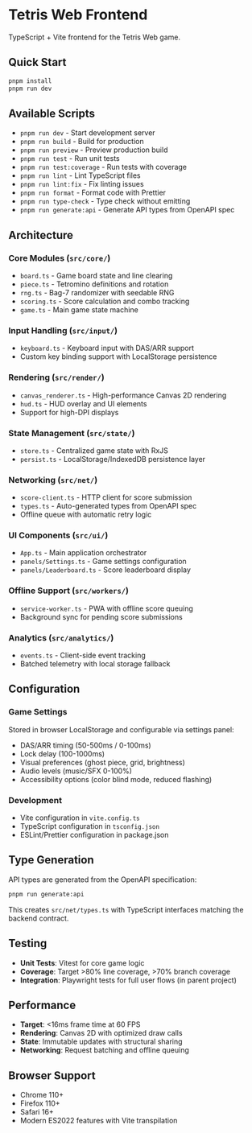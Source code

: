 # Tetris Web Frontend

TypeScript + Vite frontend for the Tetris Web game.

## Quick Start

```bash
pnpm install
pnpm run dev
```

## Available Scripts

- `pnpm run dev` - Start development server
- `pnpm run build` - Build for production
- `pnpm run preview` - Preview production build
- `pnpm run test` - Run unit tests
- `pnpm run test:coverage` - Run tests with coverage
- `pnpm run lint` - Lint TypeScript files
- `pnpm run lint:fix` - Fix linting issues
- `pnpm run format` - Format code with Prettier
- `pnpm run type-check` - Type check without emitting
- `pnpm run generate:api` - Generate API types from OpenAPI spec

## Architecture

### Core Modules (`src/core/`)
- `board.ts` - Game board state and line clearing
- `piece.ts` - Tetromino definitions and rotation
- `rng.ts` - Bag-7 randomizer with seedable RNG
- `scoring.ts` - Score calculation and combo tracking
- `game.ts` - Main game state machine

### Input Handling (`src/input/`)
- `keyboard.ts` - Keyboard input with DAS/ARR support
- Custom key binding support with LocalStorage persistence

### Rendering (`src/render/`)
- `canvas_renderer.ts` - High-performance Canvas 2D rendering
- `hud.ts` - HUD overlay and UI elements
- Support for high-DPI displays

### State Management (`src/state/`)
- `store.ts` - Centralized game state with RxJS
- `persist.ts` - LocalStorage/IndexedDB persistence layer

### Networking (`src/net/`)
- `score-client.ts` - HTTP client for score submission
- `types.ts` - Auto-generated types from OpenAPI spec
- Offline queue with automatic retry logic

### UI Components (`src/ui/`)
- `App.ts` - Main application orchestrator
- `panels/Settings.ts` - Game settings configuration
- `panels/Leaderboard.ts` - Score leaderboard display

### Offline Support (`src/workers/`)
- `service-worker.ts` - PWA with offline score queuing
- Background sync for pending score submissions

### Analytics (`src/analytics/`)
- `events.ts` - Client-side event tracking
- Batched telemetry with local storage fallback

## Configuration

### Game Settings
Stored in browser LocalStorage and configurable via settings panel:
- DAS/ARR timing (50-500ms / 0-100ms)
- Lock delay (100-1000ms)
- Visual preferences (ghost piece, grid, brightness)
- Audio levels (music/SFX 0-100%)
- Accessibility options (color blind mode, reduced flashing)

### Development
- Vite configuration in `vite.config.ts`
- TypeScript configuration in `tsconfig.json`
- ESLint/Prettier configuration in package.json

## Type Generation

API types are generated from the OpenAPI specification:

```bash
pnpm run generate:api
```

This creates `src/net/types.ts` with TypeScript interfaces matching the backend contract.

## Testing

- **Unit Tests**: Vitest for core game logic
- **Coverage**: Target >80% line coverage, >70% branch coverage
- **Integration**: Playwright tests for full user flows (in parent project)

## Performance

- **Target**: <16ms frame time at 60 FPS
- **Rendering**: Canvas 2D with optimized draw calls
- **State**: Immutable updates with structural sharing
- **Networking**: Request batching and offline queuing

## Browser Support

- Chrome 110+
- Firefox 110+
- Safari 16+
- Modern ES2022 features with Vite transpilation